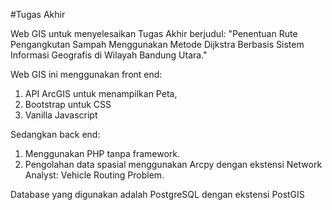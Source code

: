 #Tugas Akhir

Web GIS untuk menyelesaikan Tugas Akhir berjudul: "Penentuan Rute Pengangkutan Sampah Menggunakan Metode Dijkstra Berbasis Sistem Informasi Geografis di Wilayah Bandung Utara."

Web GIS ini menggunakan front end:
1. API ArcGIS untuk menampilkan Peta,
2. Bootstrap untuk CSS
3. Vanilla Javascript

Sedangkan back end:
1. Menggunakan PHP tanpa framework.
2. Pengolahan data spasial menggunakan Arcpy dengan ekstensi Network Analyst: Vehicle Routing Problem.

Database yang digunakan adalah PostgreSQL dengan ekstensi PostGIS
